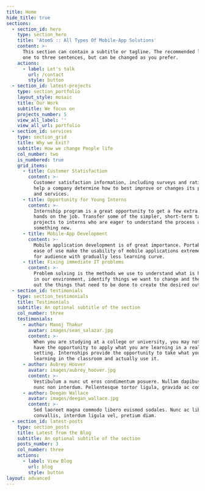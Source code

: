 ```yaml
---
title: Home
hide_title: true
sections:
  - section_id: hero
    type: section_hero
    title: 'AtomS :: All Types Of Mobile-App Solutions'
    content: >-
      This section can contain a subtitle or tagline. The recommended length is
      one to three sentences, but can be changed as you prefer.
    actions:
      - label: Let's talk
        url: /contact
        style: button
  - section_id: latest-projects
    type: section_portfolio
    layout_style: mosaic
    title: Our Work
    subtitle: We focus on
    projects_number: 5
    view_all_label: ''
    view_all_url: portfolio
  - section_id: services
    type: section_grid
    title: Why we Exit?
    subtitle: How we change People life
    col_number: two
    is_numbered: true
    grid_items:
      - title: Customer Statisfaction
        content: >-
          Customer satisfaction information, including surveys and ratings, can
          help a company determine how to best improve or changes its products
          and services.
      - title: Opportunity for Young Interns
        content: >-
          Internship program is a great opportunity to get a few extra pairs of
          hands on the job. Transfer some of the simpler, short-term tasks and
          projects to interns who are eager to understand the process and learn
          something new.
      - title: Mobile-App Development
        content: >-
          Mobile application development is of great importance. Portability and
          ease of use make the usability of mobile applications extremely simple
          for audience with gradually less learning curve.
      - title: Fixing immediate IT problems
        content: >-
          Problem solving is the methods we use to understand what is happening
          in our environment, identify things we want to change and then figure
          out the things that need to be done to create the desired outcome.
  - section_id: testimonials
    type: section_testimonials
    title: Testimonials
    subtitle: An optional subtitle of the section
    col_number: three
    testimonials:
      - author: Manoj Thakur
        avatar: images/sean_salazar.jpg
        content: >-
          When you are studying at a college or university, you may not always
          have the opportunity to apply what you are learning in a real world
          setting. Internships provide the opportunity to take what you are
          learning in the classroom and actually use it.
      - author: Aubrey Hoover
        avatar: images/aubrey_hoover.jpg
        content: >-
          Vestibulum a nunc ut eros condimentum posuere. Nullam dapibus quis
          nunc non interdum. Pellentesque tortor ligula, gravida ac commodo eu.
      - author: Deegan Wallace
        avatar: images/deegan_wallace.jpg
        content: >-
          Sed laoreet magna commodo libero euismod sodales. Nunc ac libero
          convallis, interdum ligula vel, pretium diam.
  - section_id: latest-posts
    type: section_posts
    title: Latest from the Blog
    subtitle: An optional subtitle of the section
    posts_number: 3
    col_number: three
    actions:
      - label: View Blog
        url: blog
        style: button
layout: advanced
---
```

